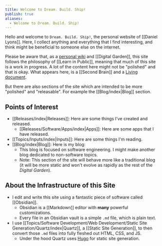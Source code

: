 ```yaml
---
title: Welcome to Dream. Build. Ship!
publish: true
aliases:
  - Welcome to Dream. Build. Ship!
---
```

Hello and welcome to `Dream. Build. Ship!`, the personal website of [[Daniel Lyons]].  Here, I collect anything and everything that I find interesting, and think might be beneficial to someone else on the internet. 

Please be aware that, as a [personal wiki](https://en.wikipedia.org/wiki/Personal_wiki) and [[Digital Garden]], this site follows the philosophy of [[Learn in Public]], meaning that much of this site is a work in progress. A lot of the content here might not be "polished" and that is okay. What appears here, is a [[Second Brain]] and a [Living document](https://en.wikipedia.org/wiki/Living_document#:~:text=A%20living%20document%2C%20also%20known,is%20continually%20edited%20and%20updated.). 

But there are also sections of the site which are intended to be more "polished" and "releasable". For example the [[Blog/index|Blog]] section.

## Points of Interest
- [[Releases/index|Releases]]: Here are some things I've created and released. 
	- [[Releases/Software/Apps/index|Apps]]: Here are some apps that I have released. 
- [[Topics/Inputs/index|Inputs]]: Here are some things I'm reading. 
- [[Blog/index|Blog]]: Here is my blog:
	- This blog is focused on software engineering. I might make another blog dedicated to non-software topics. 
	- Note: This section of the site will behave more like a traditional blog (it will be more static and won't evolve as rapidly as the rest of the *Digital Garden*). 
## About the Infrastructure of this Site
- I edit and write this site using a fantastic piece of software called [[Obsidian]]. 
	- Obsidian is a [[Markdown]] editor with **many** powerful customizations. 
	- Every file in an Obsidian vault is a simple `.md` file, which is plain text. 
- I use [[Topics/Software Development/Web Development/Static Site Generation/Quartz/index|Quartz]], a [[Static Site Generation]], to then convert those `.md` files into fully fleshed out HTML, CSS, and JS. 
	- Under the hood Quartz uses [Hugo](https://gohugo.io/) for static site generation. 

